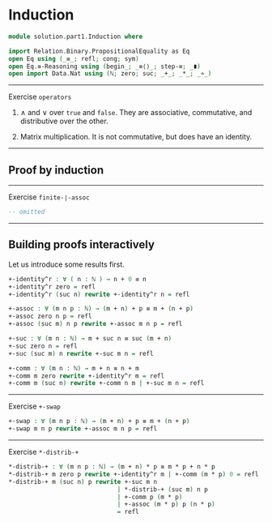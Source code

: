 # Induction


```agda
module solution.part1.Induction where

import Relation.Binary.PropositionalEquality as Eq
open Eq using (_≡_; refl; cong; sym)
open Eq.≡-Reasoning using (begin_; _≡⟨⟩_; step-≡; _∎)
open import Data.Nat using (ℕ; zero; suc; _+_; _*_; _∸_)
```

---

Exercise `operators`

1. ∧ and ∨ over `true` and `false`. They are associative, commutative, and distributive over the other.

1. Matrix multiplication. It is not commutative, but does have an identity.
---

## Proof by induction

---

Exercise `finite-∣-assoc`

```agda
-- omitted
```
---

## Building proofs interactively

Let us introduce some results first.

```agda
+-identity^r : ∀ ( n : ℕ ) → n + 0 ≡ n
+-identity^r zero = refl
+-identity^r (suc n) rewrite +-identity^r n = refl 

+-assoc : ∀ (m n p : ℕ) → (m + n) + p ≡ m + (n + p)
+-assoc zero n p = refl
+-assoc (suc m) n p rewrite +-assoc m n p = refl

+-suc : ∀ (m n : ℕ) → m + suc n ≡ suc (m + n)
+-suc zero n = refl
+-suc (suc m) n rewrite +-suc m n = refl

+-comm : ∀ (m n : ℕ) → m + n ≡ n + m
+-comm m zero rewrite +-identity^r m = refl
+-comm m (suc n) rewrite +-comm n m | +-suc m n = refl
```

---

Exercise `+-swap`

```agda
+-swap : ∀ (m n p : ℕ) → (m + n) + p ≡ m + (n + p)
+-swap m n p rewrite +-assoc m n p = refl
```

---

Exercise `*-distrib-+`

```agda
*-distrib-+ : ∀ (m n p : ℕ) → (m + n) * p ≡ m * p + n * p
*-distrib-+ m zero p rewrite +-identity^r m | +-comm (m * p) 0 = refl
*-distrib-+ m (suc n) p rewrite +-suc m n 
                              | *-distrib-+ (suc m) n p 
                              | +-comm p (m * p)   
                              | +-assoc (m * p) p (n * p)
                              = refl
```